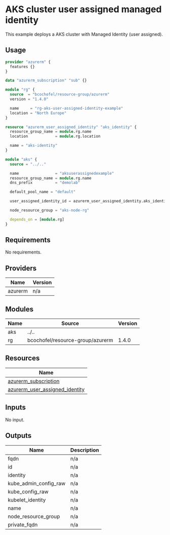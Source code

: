 # AKS cluster user assigned managed identity

This example deploys a AKS cluster with Managed Identity (user assigned).

## Usage

```hcl:examples/user-assigned-identity/main.tf
provider "azurerm" {
  features {}
}

data "azurerm_subscription" "sub" {}

module "rg" {
  source  = "bcochofel/resource-group/azurerm"
  version = "1.4.0"

  name     = "rg-aks-user-assigned-identity-example"
  location = "North Europe"
}

resource "azurerm_user_assigned_identity" "aks_identity" {
  resource_group_name = module.rg.name
  location            = module.rg.location

  name = "aks-identity"
}

module "aks" {
  source = "../.."

  name                = "aksuserassignedexample"
  resource_group_name = module.rg.name
  dns_prefix          = "demolab"

  default_pool_name = "default"

  user_assigned_identity_id = azurerm_user_assigned_identity.aks_identity.id

  node_resource_group = "aks-node-rg"

  depends_on = [module.rg]
}

```

<!-- BEGINNING OF PRE-COMMIT-TERRAFORM DOCS HOOK -->

## Requirements

No requirements.

## Providers

| Name | Version |
|------|---------|
| azurerm | n/a |

## Modules

| Name | Source | Version |
|------|--------|---------|
| aks | ../.. |  |
| rg | bcochofel/resource-group/azurerm | 1.4.0 |

## Resources

| Name |
|------|
| [azurerm_subscription](https://registry.terraform.io/providers/hashicorp/azurerm/latest/docs/data-sources/subscription) |
| [azurerm_user_assigned_identity](https://registry.terraform.io/providers/hashicorp/azurerm/latest/docs/resources/user_assigned_identity) |

## Inputs

No input.

## Outputs

| Name | Description |
|------|-------------|
| fqdn | n/a |
| id | n/a |
| identity | n/a |
| kube\_admin\_config\_raw | n/a |
| kube\_config\_raw | n/a |
| kubelet\_identity | n/a |
| name | n/a |
| node\_resource\_group | n/a |
| private\_fqdn | n/a |
<!-- END OF PRE-COMMIT-TERRAFORM DOCS HOOK -->


